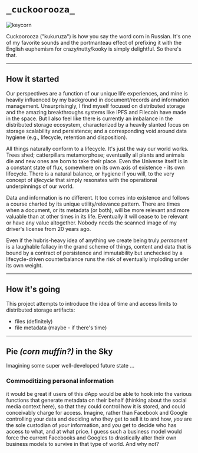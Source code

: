 # `_cuckoorooza_`
![keycorn](https://user-images.githubusercontent.com/70670631/134788868-e594097d-cbcf-4ef9-879a-c6c3d259c47f.png)

Cuckoorooza ("kukuruza") is how you say the word corn in Russian.  It's one of my favorite sounds and the portmanteau effect of prefixing it with the English euphemism for crazy/nutty/kooky is simply delightful.  So there's that.

****************

## How it started

Our perspectives are a function of our unique life experiences, and mine is heavily influenced by my background in document/records and information management. Unsurprisingly, I find myself focused on distributed storage and the amazing breakthroughs systems like IPFS and Filecoin have made in the space. But I also feel like there is currently an imbalance in the distributed storage ecosystem, characterized by a heavily slanted focus on storage scalability and persistence; and a corresponding void around data hygiene (e.g., lifecycle, retention and disposition).

All things naturally conform to a lifecycle. It's just the way our world works. Trees shed; catterpillars metamorphose; eventually all plants and animals die and new ones are born to take their place. Even the Universe itself is in a constant state of flux, somewhere on its own axis of existence - its own lifecycle. There is a natural balance, or hygiene if you will, to the very concept of *lifecycle* that simply resonates with the operational underpinnings of our world. 

Data and information is no different. It too comes into existence and follows a course charted by its unique utility/relevance pattern. There are times when a document, or its metadata (or both), will be more relevant and more valuable than at other times in its life. Eventually it will cease to be relevant or have any value altogether. Nobody needs the scanned image of my driver's license from 20 years ago.

Even if the hubris-heavy idea of anything we create being truly *permanent* is a laughable fallacy in the grand scheme of things, content and data that is bound by a contract of persistence and immutability but unchecked by a lifecycle-driven counterbalance runs the risk of eventually imploding under its own weight.

****************

## How it's going

This project attempts to introduce the idea of time and access limits to distributed storage artifacts: 

* files (definitely) 
* file metadata (maybe - if there's time)


****************

## Pie *(corn muffin?)* in the Sky

Imagining some super well-developed future state ... 

### Commoditizing personal information

it would be great if users of this dApp would be able to hook into the various functions that generate metadata on their behalf (thinking about the social media context here), so that they could control how it is stored, and could conceivably charge for access.  Imagine, rather than Facebook and Google controlling your data and deciding who they get to sell it to and how, *you* are the sole custodian of *your* information, and *you* get to decide who has access to what, and at what price.  I guess such a business model would force the current Facebooks and Googles to drastically alter their own business models to survive in that type of world.  And why not?

